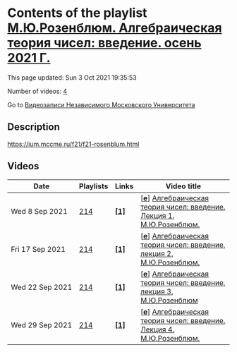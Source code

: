 # Contents of the playlist [М.Ю.Розенблюм. Алгебраическая теория чисел: введение. осень 2021 Г.](https://www.youtube.com/playlist?list=PLp9ABVh6_x4FPF9sCoQhbKqwCwV0avsry)

This page updated: Sun 3 Oct 2021 19:35:53

Number of videos: [4](#videos)

Go to [Видеозаписи Независимого Московского Университета](../README.md)

## Description

<https://ium.mccme.ru/f21/f21-rosenblum.html>

## Videos

|Date|Playlists|Links|Video title|
|---|---|---|---|
| Wed&nbsp;8&nbsp;Sep&nbsp;2021 | [214](../playlists/214 "М.Ю.Розенблюм. Алгебраическая теория чисел: введение. осень 2021 Г.") | [**[1]**](https://ium.mccme.ru/f21/f21-rosenblum.html) | [[**e**](https://studio.youtube.com/video/i85NQHTRn7k/edit "Edit")] [Алгебраическая теория чисел: введение. Лекция 1. М.Ю.Розенблюм.](https://www.youtube.com/watch?v=i85NQHTRn7k&list=PLp9ABVh6_x4FPF9sCoQhbKqwCwV0avsry "Первая лекция по курсу Алгебраическая теория чисел: введение, НМУ, 07.09.2021 г.&#013;&#013;Подробности: https://ium.mccme.ru/f21/f21-rosenblum.html") |
| Fri&nbsp;17&nbsp;Sep&nbsp;2021 | [214](../playlists/214 "М.Ю.Розенблюм. Алгебраическая теория чисел: введение. осень 2021 Г.") | [**[1]**](https://ium.mccme.ru/f21/f21-rosenblum.html) | [[**e**](https://studio.youtube.com/video/LepYu4NxFSc/edit "Edit")] [Алгебраическая теория чисел: введение, лекция 2, М.Ю.Розенблюм.](https://www.youtube.com/watch?v=LepYu4NxFSc&list=PLp9ABVh6_x4FPF9sCoQhbKqwCwV0avsry "https://ium.mccme.ru/f21/f21-rosenblum.html") |
| Wed&nbsp;22&nbsp;Sep&nbsp;2021 | [214](../playlists/214 "М.Ю.Розенблюм. Алгебраическая теория чисел: введение. осень 2021 Г.") | [**[1]**](https://ium.mccme.ru/f21/f21-rosenblum.html) | [[**e**](https://studio.youtube.com/video/XMK4qhQhCzc/edit "Edit")] [Алгебраическая теория чисел: введение, лекция 3, М.Ю.Розенблюм](https://www.youtube.com/watch?v=XMK4qhQhCzc&list=PLp9ABVh6_x4FPF9sCoQhbKqwCwV0avsry "Лекция от 21.09.2021&#013;&#013;Подробности: https://ium.mccme.ru/f21/f21-rosenblum.html") |
| Wed&nbsp;29&nbsp;Sep&nbsp;2021 | [214](../playlists/214 "М.Ю.Розенблюм. Алгебраическая теория чисел: введение. осень 2021 Г.") | [**[1]**](https://ium.mccme.ru/f21/f21-rosenblum.html) | [[**e**](https://studio.youtube.com/video/LKBPeeFGCkc/edit "Edit")] [Алгебраическая теория чисел: введение. Лекция 4. М.Ю.Розенблюм.](https://www.youtube.com/watch?v=LKBPeeFGCkc&list=PLp9ABVh6_x4FPF9sCoQhbKqwCwV0avsry "Четвёртая лекция по курсу Алгебраическая теория чисел: введение, НМУ, 28.09.2021 г.&#013;&#013;Подробности: https://ium.mccme.ru/f21/f21-rosenblum.html") |
